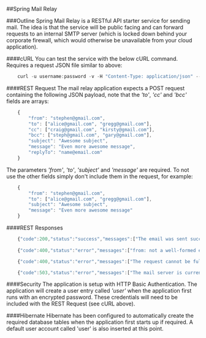 ##Spring Mail Relay

###Outline
Spring Mail Relay is a RESTful API starter service for sending mail. The idea is that the service will be public facing and can forward requests to an internal SMTP server (which is locked down behind your corporate firewall, which would otherwise be unavailable from your cloud application).

####cURL
You can test the service with the below cURL command. Requires a request JSON file similar to above:
```javascript
	curl -u username:password -v -H "Content-Type: application/json" --data "@request.json" http://localhost:8080/mail-relay/send
```

####REST Request
The mail relay application expects a POST request containing the following JSON payload, note that the *'to'*, *'cc'* and *'bcc'* fields are arrays:
```javascript
	{
		"from": "stephen@gmail.com",
		"to": ["alice@gmail.com", "gregg@gmail.com"],
		"cc": ["craig@gmail.com", "kirsty@gmail.com"],
		"bcc": ["steph@gmail.com", "gary@gmail.com"],
		"subject": "Awesome subject",
		"message": "Even more awesome message",
		"replyTo": "name@email.com"
	}
```
The parameters *'from'*, *'to'*, *'subject'* and *'message'* are required. To not use the other fields simply don't include them in the request, for example:
```javascript
	{
		"from": "stephen@gmail.com",
		"to": ["alice@gmail.com", "gregg@gmail.com"],
		"subject": "Awesome subject",
		"message": "Even more awesome message"
	}
```

####REST Responses
```javascript
	{"code":200,"status":"success","messages":["The email was sent successfully"]}
		
	{"code":400,"status":"error","messages":["from: not a well-formed email address"]}

	{"code":400,"status":"error","messages":["The request cannot be fulfilled due to bad syntax."]}

	{"code":503,"status":"error","messages":["The mail server is currently unavailable."]}
```
####Security
The application is setup with HTTP Basic Authentication. The application will create a user entry called *'user'* when the application first runs with an encrypted password. These credentials will need to be included with the REST Request (see cURL above).
	
####Hibernate
Hibernate has been configured to automatically create the required database tables when the application first starts up if required. A default user account called 'user' is also inserted at this point.
